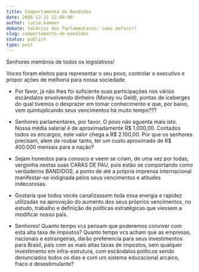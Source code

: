 ```yaml
---
title: Comportamento de Bandidos
date: 2006-12-15 22:00:00
author: lucio.kammer
debate: Salários dos Parlamentares: como definir?
slug: comportamento-de-bandidos
status: publish 
type: post
---
```


Senhores membros de todos os legislativos!  

Voces foram eleitos para representar o seu povo, controlar o executivo e propor ações de melhoria para nossa sociedade.  

- Por favor, já não lhes foi suficiente suas participações nos vários escândalos envolvendo dinheiro (Money ou Geld), pontas de iceberges do qual tivemos o desprazer em tomar conhecimento e que, por baixo, vem quintuplicando seus vencimentos há muito tempo???  

- Senhores parlamentares, por favor. O povo não aguenta mais isto. Nossa média salarial é de aproximadamente R$ 1.000,00. Contados todos os encargos, este valor chega a R$ 2.100,00. Por que os senhores precisam, alem de roubar tanto, ter um custo aproximado de R$ 400.000 mensais para a nação?   

- Sejam honestos para conosco e veem se criam, de uma vez por todas, vergonha nestas suas CARAS DE PAU, pois estão se comportando como verdadeiros BANDIDOS, a ponto de até a própria imprensa internacional manifestar-se indignada pelos seus vencimentos e atitudes indecorosas.  

- Gostaria que todos vocês canalizassem toda essa energia e rapidez utilizadas na aprovação do aumento dos seus próprios vencimentos, no estudo, trabalho e definição de políticas estratégicas que viessem a modificar nosso país.  

- Senhores! Quanto tempo vcs pensam que poderemos conviver com esta alta taxa de impostos? Quanto tempo vcs acham que as empresas, nacionais e estrangeiras, darão preferencia para seus investimentos para Brasil, país com as mais altas taxas de impostos, sem qualquer investimento em infra-estrutura, com escândalos políticos sendo denunciados todos os dias e com um sistema educacional arcaico, fraco e desestimulante?
